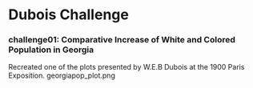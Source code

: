 # Dubois Challenge 
### challenge01: Comparative Increase of White and Colored Population in Georgia

Recreated one of the plots presented by W.E.B Dubois at the 1900 Paris Exposition. 
georgiapop_plot.png
